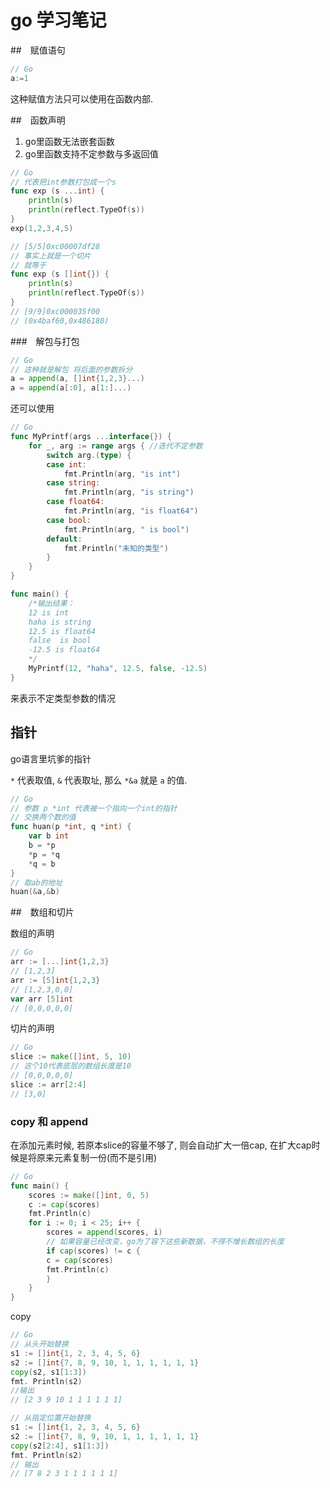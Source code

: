 <!--
Created: Mon Mar 28 2020 11:47:25 GMT+0800 (China Standard Time)
Modified: Mon Mar 30 2020 12:57:32 GMT+0800 (China Standard Time)
-->

# go 学习笔记

##　赋值语句

``` Go
// Go
a:=1
```

这种赋值方法只可以使用在函数内部.

##　函数声明

1. go里函数无法嵌套函数
2. go里函数支持不定参数与多返回值

``` Go
// Go
// 代表把int参数打包成一个s
func exp (s ...int) {
	println(s)
	println(reflect.TypeOf(s))
}
exp(1,2,3,4,5)

// [5/5]0xc00007df28
// 事实上就是一个切片   
// 就等于
func exp (s []int{}) {
	println(s)
	println(reflect.TypeOf(s))
}
// [9/9]0xc000035f00
// (0x4baf60,0x486180)
```

###　解包与打包

``` Go
// Go
// 这种就是解包 将后面的参数拆分
a = append(a, []int{1,2,3}...)
a = append(a[:0], a[1:]...)
```

还可以使用

``` Go
// Go
func MyPrintf(args ...interface{}) {
    for _, arg := range args { //迭代不定参数
        switch arg.(type) {
        case int:
            fmt.Println(arg, "is int")
        case string:
            fmt.Println(arg, "is string")
        case float64:
            fmt.Println(arg, "is float64")
        case bool:
            fmt.Println(arg, " is bool")
        default:
            fmt.Println("未知的类型")
        }
    }
}

func main() {
    /*输出结果：
	12 is int
	haha is string
	12.5 is float64
	false  is bool
	-12.5 is float64
    */
    MyPrintf(12, "haha", 12.5, false, -12.5)
}
```

来表示不定类型参数的情况

## 指针

go语言里坑爹的指针

`*` 代表取值, `&` 代表取址, 那么 `*&a` 就是 `a` 的值.

``` Go
// Go
// 参数 p *int 代表被一个指向一个int的指针
// 交换两个数的值
func huan(p *int, q *int) {
	var b int
	b = *p
	*p = *q
	*q = b
}
// 取ab的地址
huan(&a,&b)
```

##　数组和切片

数组的声明

``` Go
// Go
arr := [...]int{1,2,3}
// [1,2,3]
arr := [5]int{1,2,3}
// [1,2,3,0,0]
var arr [5]int
// [0,0,0,0,0]
```

切片的声明

``` Go
// Go
slice := make([]int, 5, 10)
// 这个10代表底层的数组长度是10
// [0,0,0,0,0]
slice := arr[2:4]
// [3,0]
```

### copy 和 append

在添加元素时候, 若原本slice的容量不够了, 则会自动扩大一倍cap, 在扩大cap时候是将原来元素复制一份(而不是引用)

``` Go
// Go
func main() {
    scores := make([]int, 0, 5)
    c := cap(scores)
    fmt.Println(c)
    for i := 0; i < 25; i++ {
        scores = append(scores, i)
        // 如果容量已经改变，go为了容下这些新数据，不得不增长数组的长度        
        if cap(scores) != c {
        c = cap(scores)
        fmt.Println(c)
        }
    }
}
```

copy

``` Go
// Go
// 从头开始替换
s1 := []int{1, 2, 3, 4, 5, 6}
s2 := []int{7, 8, 9, 10, 1, 1, 1, 1, 1, 1}
copy(s2, s1[1:3])
fmt. Println(s2)
//输出
// [2 3 9 10 1 1 1 1 1 1]

// 从指定位置开始替换
s1 := []int{1, 2, 3, 4, 5, 6}
s2 := []int{7, 8, 9, 10, 1, 1, 1, 1, 1, 1}
copy(s2[2:4], s1[1:3])
fmt. Println(s2)
// 输出
// [7 8 2 3 1 1 1 1 1 1]
```

